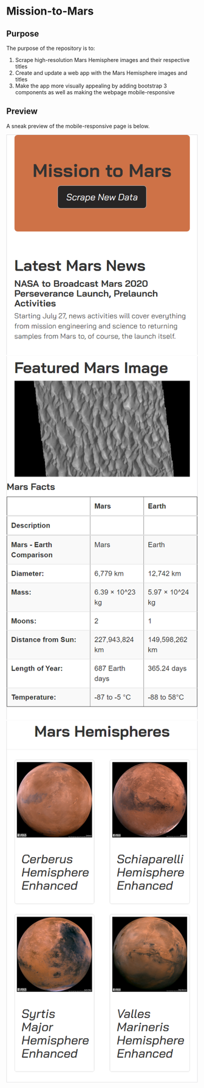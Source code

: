 # Mission-to-Mars

## Purpose
The purpose of the repository is to:
1. Scrape high-resolution Mars Hemisphere images and their respective titles
2. Create and update a web app with the Mars Hemisphere images and titles
3. Make the app more visually appealing by adding bootstrap 3 components as well as making the webpage mobile-responsive

## Preview
A sneak preview of the mobile-responsive page is below.
<p align="center">
<img src="https://github.com/smyoung88/Mission-to-Mars/blob/main/Resources/header_news.png" margin="1px"><img src="https://github.com/smyoung88/Mission-to-Mars/blob/main/Resources/feature_facts.png"><img src="https://github.com/smyoung88/Mission-to-Mars/blob/main/Resources/mars_hem.png">
</p>
